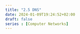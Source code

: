```yaml
---
title: "2.5 DNS"
date: 2024-01-09T19:24:52+02:00
draft: false
series : [Computer Networks]
---
```


